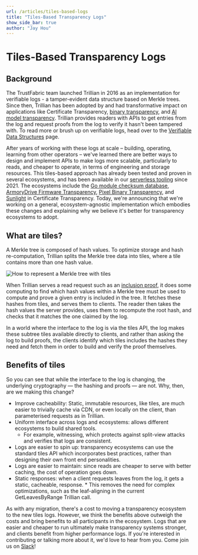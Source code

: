 ```yaml
---
url: /articles/tiles-based-logs
title: "Tiles-Based Transparency Logs"
show_side_bar: true
author: "Jay Hou"
---
```


# Tiles-Based Transparency Logs

## Background

The TrustFabric team launched Trillian in 2016 as an implementation for verifiable logs - a tamper-evident data structure based on Merkle trees. Since then, Trillian has been adopted by and had transformative impact on applications like Certificate Transparency, [binary transparency](https://security.googleblog.com/2023/08/pixel-binary-transparency-verifiable.html), and [AI model transparency](https://security.googleblog.com/2023/10/increasing-transparency-in-ai-security.html?m=1). Trillian provides readers with APIs to get entries from the log and request proofs from the log to verify it hasn't been tampered with. To read more or brush up on verifiable logs, head over to the [Verifiable Data Structures](https://transparency.dev/verifiable-data-structures/) page.

After years of working with these logs at scale – building, operating, learning from other operators – we've learned there are better ways to design and implement APIs to make logs more scalable, particularly to reads, and cheaper to operate, in terms of engineering and storage resources. This tiles-based approach has already been tested and proven in several ecosystems, and has been available in our [serverless tooling](https://github.com/transparency-dev/serverless-log) since 2021. The ecosystems include the [Go module checksum database](https://go.dev/blog/module-mirror-launch), [ArmoryDrive Firmware Transparency](https://github.com/usbarmory/armory-drive/wiki/Firmware-Transparency), [Pixel Binary Transparency](https://developers.google.com/android/binary_transparency/pixel), and [Sunlight](https://letsencrypt.org/2024/03/14/introducing-sunlight.html) in Certificate Transparency. Today, we're announcing that we're working on a general, ecosystem-agnostic implementation which embodies these changes and explaining why we believe it's better for transparency ecosystems to adopt.

## What are tiles?

A Merkle tree is composed of hash values. To optimize storage and hash re-computation, Trillian splits the Merkle tree data into tiles, where a tile contains more than one hash value.

![How to represent a Merkle tree with tiles](/images/tiles-based-logs/merkle-tree-tiles.svg)

When Trillian serves a read request such as an [inclusion proof](https://transparency.dev/verifiable-data-structures/), it does some computing to find which hash values within a Merkle tree must be used to compute and prove a given entry is included in the tree. It fetches these hashes from tiles, and serves them to clients. The reader then takes the hash values the server provides, uses them to recompute the root hash, and checks that it matches the one claimed by the log.

In a world where the interface to the log is via the tiles API, the log makes these subtree tiles available directly to clients, and rather than asking the log to build proofs, the clients identify which tiles includes the hashes they need and fetch them in order to build and verify the proof themselves.

## Benefits of tiles

So you can see that while the interface to the log is changing, the underlying cryptography — the hashing and proofs — are not. Why, then, are we making this change?

*   Improve cacheability: Static, immutable resources, like tiles, are much easier to trivially cache via CDN, or even locally on the client, than parameterised requests as in Trillian.
*   Uniform interface across logs and ecosystems: allows different ecosystems to build shared tools.
    *   For example, witnessing, which protects against split-view attacks and verifies that logs are consistent.
*    Logs are easier to spin up: transparency ecosystems can use the standard tiles API which incorporates best practices, rather than designing their own front end personalities.
*    Logs are easier to maintain: since reads are cheaper to serve with better caching, the cost of operation goes down.
*    Static responses: when a client requests leaves from the log, it gets a static, cacheable, response.
    *   This removes the need for complex optimizations, such as the leaf-aligning in the current GetLeavesByRange Trillian call.

As with any migration, there's a cost to moving a transparency ecosystem to the new tiles logs. However, we think the benefits above outweigh the costs and bring benefits to all participants in the ecosystem. Logs that are easier and cheaper to run ultimately make transparency systems stronger, and clients benefit from higher performance logs. If you're interested in contributing or talking more about it, we'd love to hear from you. Come join us on [Slack](https://transparency-dev.slack.com/)!